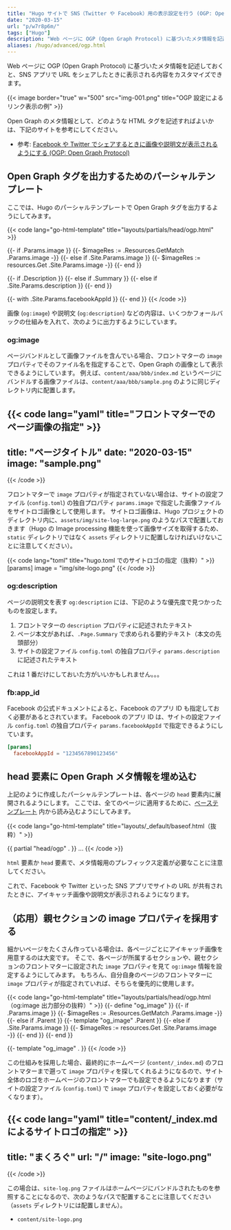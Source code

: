 ```yaml
---
title: "Hugo サイトで SNS（Twitter や Facebook）用の表示設定を行う (OGP: Open Graph Protocol)"
date: "2020-03-15"
url: "p/w7r8p6m/"
tags: ["Hugo"]
description: "Web ページに OGP (Open Graph Protocol) に基づいたメタ情報を記述しておくと、SNS アプリで URL をシェアしたときに表示される内容をカスタマイズできます。"
aliases: /hugo/advanced/ogp.html
---
```


Web ページに OGP (Open Graph Protocol) に基づいたメタ情報を記述しておくと、SNS アプリで URL をシェアしたときに表示される内容をカスタマイズできます。

{{< image border="true" w="500" src="img-001.png" title="OGP 設定によるリンク表示の例" >}}

Open Graph のメタ情報として、どのような HTML タグを記述すればよいかは、下記のサイトを参考にしてください。

- 参考: [Facebook や Twitter でシェアするときに画像や説明文が表示されるようにする (OGP: Open Graph Protocol)](https://maku.blog/p/awakw8i/)


Open Graph タグを出力するためのパーシャルテンプレート
----

ここでは、Hugo のパーシャルテンプレートで Open Graph タグを出力するようにしてみます。

{{< code lang="go-html-template" title="layouts/partials/head/ogp.html" >}}
<meta property="og:site_name" content="{{ .Site.Title }}" />
<meta property="og:title" content="{{ .Title }}" />
<meta property="og:type" content="website" />
<meta property="og:url" content="{{ .Permalink }}" />
<meta property="og:locale" content="ja_JP" />

{{- if .Params.image }}
  {{- $imageRes := .Resources.GetMatch .Params.image -}}
  <meta property="og:image" content="{{ $imageRes.Permalink }}" />
  <meta property="og:image:width" content="{{ $imageRes.Width }}" />
  <meta property="og:image:height" content="{{ $imageRes.Height }}" />
{{- else if .Site.Params.image }}
  {{- $imageRes := resources.Get .Site.Params.image -}}
  <meta property="og:image" content="{{ $imageRes.Permalink }}" />
  <meta property="og:image:width" content="{{ $imageRes.Width }}" />
  <meta property="og:image:height" content="{{ $imageRes.Height }}" />
{{- end }}

{{- if .Description }}
  <meta property="og:description" content="{{ .Description }}" />
{{- else if .Summary }}
  <meta property="og:description" content="{{ .Summary }}" />
{{- else if .Site.Params.description }}
  <meta property="og:description" content="{{ .Site.Params.description }}" />
{{- end }}

{{- with .Site.Params.facebookAppId }}
  <meta property="fb:app_id" content="{{ . }}" />
{{- end }}
{{< /code >}}

画像 (`og:image`) や説明文 (`og:description`) などの内容は、いくつかフォールバックの仕組みを入れて、次のように出力するようにしています。

### og:image

ページバンドルとして画像ファイルを含んでいる場合、フロントマターの `image` プロパティでそのファイル名を指定することで、Open Graph の画像として表示できるようにしています。
例えば、`content/aaa/bbb/index.md` というページにバンドルする画像ファイルは、`content/aaa/bbb/sample.png` のように同じディレクトリ内に配置します。

{{< code lang="yaml" title="フロントマターでのページ画像の指定" >}}
---
title: "ページタイトル"
date: "2020-03-15"
image: "sample.png"
---
{{< /code >}}

フロントマターで `image` プロパティが指定されていない場合は、サイトの設定ファイル (`config.toml`) の独自プロパティ `params.image` で指定した画像ファイルをサイトロゴ画像として使用します。
サイトロゴ画像は、Hugo プロジェクトのディレクトリ内に、`assets/img/site-log-large.png` のようなパスで配置しておきます（Hugo の Image processing 機能を使って画像サイズを取得するため、`static` ディレクトリではなく `assets` ディレクトリに配置しなければいけないことに注意してください）。

{{< code lang="toml" title="hugo.toml でのサイトロゴの指定（抜粋）" >}}
[params]
  image = "img/site-logo.png"
{{< /code >}}

### og:description

ページの説明文を表す `og:description` には、下記のような優先度で見つかったものを設定します。

1. フロントマターの `description` プロパティに記述されたテキスト
2. ページ本文があれば、`.Page.Summary` で求められる要約テキスト（本文の先頭部分）
3. サイトの設定ファイル `config.toml` の独自プロパティ `params.description` に記述されたテキスト

これは 1 番だけにしておいた方がいいかもしれません。。。

### fb:app_id

Facebook の公式ドキュメントによると、Facebook のアプリ ID も指定しておく必要があるとされています。
Facebook のアプリ ID は、サイトの設定ファイル `config.toml` の独自プロパティ `params.facebookAppId` で指定できるようにしています。

```toml
[params]
  facebookAppId = "1234567890123456"
```


head 要素に Open Graph メタ情報を埋め込む
----

上記のように作成したパーシャルテンプレートは、各ページの `head` 要素内に展開されるようにします。
ここでは、全てのページに適用するために、[ベーステンプレート](/p/bbxj5pa/) 内から読み込むようにしてみます。

{{< code lang="go-html-template" title="layouts/_default/baseof.html（抜粋）" >}}
<!DOCTYPE html>
<html lang="{{ .Site.LanguageCode }}">
<head prefix="og: https://ogp.me/ns# fb: https://ogp.me/ns/fb#">
<head>
  <meta charset="UTF-8">
  {{ partial "head/ogp" . }}
  ...
{{< /code >}}

`html` 要素か `head` 要素で、メタ情報用のプレフィックス定義が必要なことに注意してください。

これで、Facebook や Twitter といった SNS アプリでサイトの URL が共有されたときに、アイキャッチ画像や説明文が表示されるようになります。


（応用）親セクションの image プロパティを採用する
----

細かいページをたくさん作っている場合は、各ページごとにアイキャッチ画像を用意するのは大変です。
そこで、各ページが所属するセクションや、親セクションのフロントマターに設定された `image` プロパティを見て `og:image` 情報を設定するようにしてみます。
もちろん、自分自身のページのフロントマターに `image` プロパティが指定されていれば、そちらを優先的に使用します。

{{< code lang="go-html-template" title="layouts/partials/head/ogp.html（og:image 出力部分の抜粋）" >}}
{{- define "og_image" }}
  {{- if .Params.image }}
    {{- $imageRes := .Resources.GetMatch .Params.image -}}
    <meta property="og:image" content="{{ $imageRes.Permalink }}" />
    <meta property="og:image:width" content="{{ $imageRes.Width }}" />
    <meta property="og:image:height" content="{{ $imageRes.Height }}" />
  {{- else if .Parent }}
    {{- template "og_image" .Parent }}
  {{- else if .Site.Params.image }}
    {{- $imageRes := resources.Get .Site.Params.image -}}
    <meta property="og:image" content="{{ $imageRes.Permalink }}" />
    <meta property="og:image:width" content="{{ $imageRes.Width }}" />
    <meta property="og:image:height" content="{{ $imageRes.Height }}" />
  {{- end }}
{{- end }}

{{- template "og_image" . }}
{{< /code >}}

この仕組みを採用した場合、最終的にホームページ (`content/_index.md`) のフロントマターまで遡って `image` プロパティを探してくれるようになるので、サイト全体のロゴをホームページのフロントマターでも設定できるようになります（サイトの設定ファイル (`config.toml`) で `image` プロパティを設定しておく必要がなくなります）。

{{< code lang="yaml" title="content/_index.md によるサイトロゴの指定" >}}
---
title: "まくろぐ"
url: "/"
image: "site-logo.png"
---
{{< /code >}}

この場合は、`site-log.png` ファイルはホームページにバンドルされたものを参照することになるので、次のようなパスで配置することに注意してください（`assets` ディレクトリには配置しません）。

- `content/site-logo.png`

